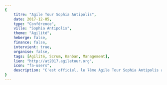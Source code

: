 ```yaml
---
{
	titre: "Agile Tour Sophia Antipolis",
	date: 2017-12-05,
	type: "Conférence",
	ville: "Sophia Antipolis",
	theme: "Agilité",
	heberge: false,
	finance: false,
	intervient: true,
	organise: false,
	tags: [Agilité, Scrum, Kanban, Management],
	lien: "http://at2017.agiletour.org",
	icon: "fa-users",
	description: "C'est officiel, le 7ème Agile Tour Sophia Antipolis aura lieu le Mardi 5 décembre 2017 à Sophia Antipolis (lieu exact confirmé ultérieurement). L’organisation est en cours, si vous souhaitez échanger vos idées, vos expériences, vos outils, votre passion pour l'agilité, rejoignez-nous en tant qu'orateur de cette nouvelle édition. Toutes les propositions sont les bienvenues sous forme d'ateliers de préférence."
}
---
```

